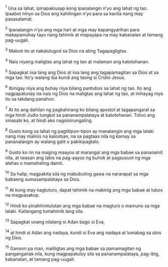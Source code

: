 <sup>1</sup>
Una sa lahat, ipinapakiusap kong ipanalangin nʼyo ang lahat ng tao. Ipaabot ninyo sa Dios ang kahilingan nʼyo para sa kanila nang may pasasalamat. 

<sup>2</sup>
Ipanalangin nʼyo ang mga hari at mga may kapangyarihan para makapamuhay tayo nang tahimik at mapayapa na may kabanalan at tamang pag-uugali. 

<sup>3</sup>
Mabuti ito at nakalulugod sa Dios na ating Tagapagligtas. 

<sup>4</sup>
Nais niyang maligtas ang lahat ng tao at malaman ang katotohanan. 

<sup>5</sup>
Sapagkat iisa lang ang Dios at iisa lang ang tagapamagitan sa Dios at sa mga tao. Itoʼy walang iba kundi ang taong si Cristo Jesus. 

<sup>6</sup>
Ibinigay niya ang buhay niya bilang pantubos sa lahat ng tao. Ito ang nagpapatunay na nais ng Dios na maligtas ang lahat ng tao, at inihayag niya ito sa takdang panahon. 

<sup>7</sup>
At ito ang dahilan ng pagkahirang ko bilang apostol at tagapangaral sa mga hindi Judio tungkol sa pananampalataya at katotohanan. Totoo ang sinasabi ko, at hindi ako nagsisinungaling. 

<sup>8</sup>
Gusto kong sa lahat ng pagtitipon-tipon ay manalangin ang mga lalaki nang may malinis na kalooban, na sa pagtaas nila ng kamay sa pananalangin ay walang galit o pakikipagtalo. 

<sup>9</sup>
Gusto ko rin na maging maayos at marangal ang mga babae sa pananamit nila, at iwasan ang labis na pag-aayos ng buhok at pagsusuot ng mga alahas o mamahaling damit. 

<sup>10</sup>
Sa halip, magpakita sila ng mabubuting gawa na nararapat sa mga babaeng sumasampalataya sa Dios. 

<sup>11</sup>
At kung may nagtuturo, dapat tahimik na makinig ang mga babae at lubos na magpasakop. 

<sup>12</sup>
Hindi ko pinahihintulutan ang mga babae na magturo o mamuno sa mga lalaki. Kailangang tumahimik lang sila. 

<sup>13</sup>
Sapagkat unang nilalang si Adan bago si Eva, 

<sup>14</sup>
at hindi si Adan ang nadaya, kundi si Eva ang nadaya at lumabag sa utos ng Dios. 

<sup>15</sup>
Ganoon pa man, maliligtas ang mga babae sa pamamagitan ng panganganak nila, kung magpapatuloy sila sa pananampalataya, pag-ibig, kabanalan, at tamang pag-uugali.